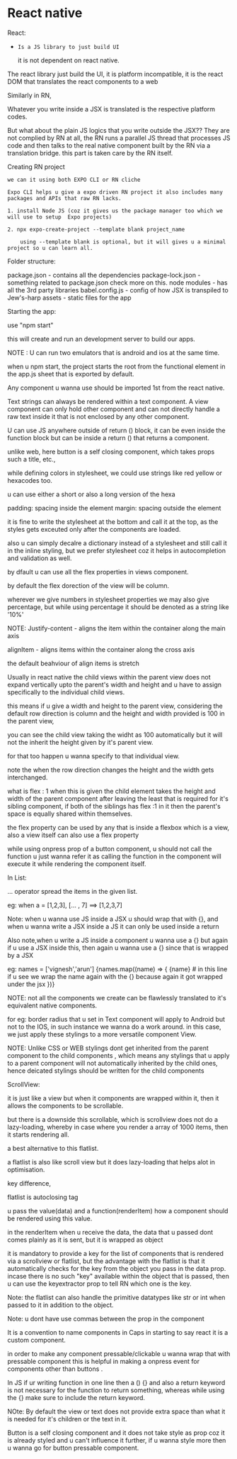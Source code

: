 # React native

React:

-     Is a JS library to just build UI

  it is not dependent on react native.

The react library just build the UI, it is platform incompatible, it is the react DOM that translates the react components to a web

Similarly in RN,

Whatever you write inside a JSX is translated is the respective platform codes.

But what about the plain JS logics that you write outside the JSX??
They are not complied by RN at all, the RN runs a parallel JS thread that processes JS code and then talks to the real native component built by the RN via a translation bridge. this part is taken care by the RN itself.

Creating RN project

    we can it using both EXPO CLI or RN cliche

    Expo CLI helps u give a expo driven RN project it also includes many packages and APIs that raw RN lacks.

    1. install Node JS (coz it gives us the package manager too which we will use to setup  Expo projects)

    2. npx expo-create-project --template blank project_name

        using --template blank is optional, but it will gives u a minimal project so u can learn all.

Folder structure:

package.json - contains all the dependencies
package-lock.json - something related to package.json check more on this.
node modules - has all the 3rd party libraries
babel.config.js - config of how JSX is transpiled to Jew's-harp
assets - static files for the app

Starting the app:

use "npm start"

this will create and run an development server to build our apps.

NOTE : U can run two emulators that is android and ios at the same time.

when u npm start, the project starts the root from the functional element in the app.js sheet that is exported by default.

Any component u wanna use should be imported 1st from the react native.

Text strings can always be rendered within a text component.
A view component can only hold other component and can not directly handle a raw text inside it that is not enclosed by any other component.

U can use JS anywhere outside of return () block, it can be even inside the function block but can be inside a return () that returns a component.

unlike web, here button is a self closing component, which takes props such a title, etc.,

while defining colors in stylesheet, we could use strings like red yellow or hexacodes too.

u can use either a short or also a long version of the hexa

padding: spacing inside the element
margin: spacing outside the element

it is fine to write the stylesheet at the bottom and call it at the top, as the styles gets exceuted only after the components are loaded.

also u can simply decalre a dictionary instead of a stylesheet and still call it in the inline styling, but we prefer stylesheet coz it helps in autocompletion and validation as well.

by dfault u can use all the flex properties in views component.

by default the flex dorection of the view will be column.

wherever we give numbers in stylesheet properties we may also give percentage, but while using percentage it should be denoted as a string like '10%'

NOTE:
Justify-content - aligns the item within the container along the main axis

alignItem - aligns items within the container along the cross axis

the default beahviour of align items is stretch


Usually in react native the child views within the parent view does not expand vertically upto the parent's width and height and u have to assign specifically to the individual child views.

this means if u give a width and height to the parent view,
considering the default row direction is column and the height and width provided is 100 in the parent view,

you can see the child view taking the widht as 100 automatically
but it will not the inherit the height given by it's parent view.

for that too happen u wanna specify to that individual view.

note the when the row direction changes the height and the width gets interchanged.

what is flex : 1
  when this is given the child element takes the height and width of the parent component after leaving the least that is required for it's sibling component, if both of the siblings has flex :1 in it then the parent's space is equally shared within themselves.

  the flex property can be used by any that is inside a flexbox which is a view, also a view itself can also use a flex property

while using onpress prop of a button component, u should not call the function u just wanna refer it as calling the function in the component will execute it while rendering the component itself.


In List:

... operator spread the items in the given list.

eg: when a = [1,2,3], [... , 7] ==> [1,2,3,7]


Note: when u wanna use JS inside a JSX u should wrap that with {}, and when u wanna write a JSX inside a JS it can only be used inside a return

Also note,when u write a JS inside a component u wanna use a {} but again if u use a JSX inside this, then again u wanna use a {} since that is wrapped by a JSX

eg: 
    names  = ['vignesh','arun']
    <View>
    {names.map((name) => {
      <Text> {name}</Text> # in this line if u see we wrap the name again with the {} because again it got wrapped under the jsx <Text>
    })}
    </View>


NOTE: not all the components we create can be flawlessly translated to it's equivalent native components. 

for eg: border radius that u set in Text component will apply to Android but not to the IOS, in such instance we wanna do a work around. in this case, we just apply these stylings to a more versatile component View.


NOTE: Unlike CSS or WEB stylings dont get inherited from the parent component to the child components , which means any stylings that u apply to a parent component will not automatically inherited by the child ones, hence deicated stylings should be written for the child components



ScrollView:

  it is just like a view but when it components are wrapped within it, then it allows the components to be scrollable.

  but there is a downside this scrollable, which is scrollview does not do a lazy-loading, whereby in case where you render a array of 1000 items, then it starts rendering all.

  a best alternative to this flatlist.

  a flatlist is also like scroll view but it does lazy-loading that helps alot in optimisation.

  key difference,

  flatlist is autoclosing tag

  u pass the value(data) and a function(renderItem) how a component should be rendered using this value.

  in the renderItem when u receive the data, the data that u passed dont comes plainly as it is sent, but it is wrapped as object

  it is mandatory to provide a key for the list of components that is rendered via a scrollview or flatlist, but the advantage with the flatlist is that it automatically checks for the key from the object you pass in the data prop. incase there is no such "key" available within the object that is passed, then u can use the keyextractor prop to tell RN which one is the key.

  Note: the flatlist can also handle the primitive datatypes like str or int when passed to it in addition to the object. 


  Note: u dont have use commas between the prop in the component

  It is a convention to name components in Caps in starting to say react it is a custom component.

  in order to make any component pressable/clickable u wanna wrap that with pressable component this is helpful in making a onpress event for components other than buttons .


  In JS if ur writing function in one line then a () {} and also a return keyword is not necessary for the function to return something, whereas while using the {} make sure to include the return keyword.



  NOte: By default the view or text does not provide extra space than what it is needed for it's children or the text in it.

  Button is a self closing component and it does not take style as prop coz it is already styled and u can't influence it further, if u wanna style more then u wanna go for button pressable component.